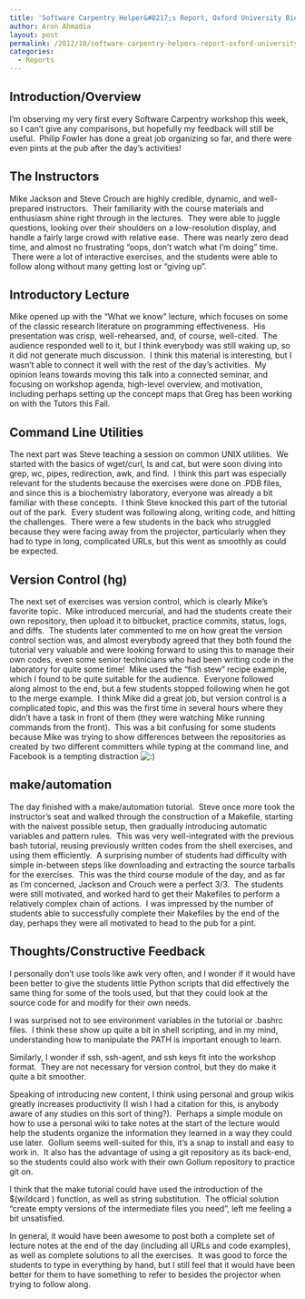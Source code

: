 ```yaml
---
title: 'Software Carpentry Helper&#8217;s Report, Oxford University Biochemistry Day 1'
author: Aron Ahmadia
layout: post
permalink: /2012/10/software-carpentry-helpers-report-oxford-university-biochemistry-day-1/
categories:
  - Reports
---
```

## Introduction/Overview

I&#8217;m observing my very first every Software Carpentry workshop this week, so I can&#8217;t give any comparisons, but hopefully my feedback will still be useful.  Philip Fowler has done a great job organizing so far, and there were even pints at the pub after the day&#8217;s activities!

## The Instructors

Mike Jackson and Steve Crouch are highly credible, dynamic, and well-prepared instructors.  Their familiarity with the course materials and enthusiasm shine right through in the lectures.  They were able to juggle questions, looking over their shoulders on a low-resolution display, and handle a fairly large crowd with relative ease.  There was nearly zero dead time, and almost no frustrating &#8220;oops, don&#8217;t watch what I&#8217;m doing&#8221; time.  There were a lot of interactive exercises, and the students were able to follow along without many getting lost or &#8220;giving up&#8221;.

## Introductory Lecture

Mike opened up with the &#8220;What we know&#8221; lecture, which focuses on some of the classic research literature on programming effectiveness.  His presentation was crisp, well-rehearsed, and, of course, well-cited.  The audience responded well to it, but I think everybody was still waking up, so it did not generate much discussion.  I think this material is interesting, but I wasn&#8217;t able to connect it well with the rest of the day&#8217;s activities.  My opinion leans towards moving this talk into a connected seminar, and focusing on workshop agenda, high-level overview, and motivation, including perhaps setting up the concept maps that Greg has been working on with the Tutors this Fall.

## Command Line Utilities

The next part was Steve teaching a session on common UNIX utilities.  We started with the basics of wget/curl, ls and cat, but were soon diving into grep, wc, pipes, redirection, awk, and find.  I think this part was especially relevant for the students because the exercises were done on .PDB files, and since this is a biochemistry laboratory, everyone was already a bit familiar with these concepts.  I think Steve knocked this part of the tutorial out of the park.  Every student was following along, writing code, and hitting the challenges.  There were a few students in the back who struggled because they were facing away from the projector, particularly when they had to type in long, complicated URLs, but this went as smoothly as could be expected.

## Version Control (hg)

The next set of exercises was version control, which is clearly Mike&#8217;s favorite topic.  Mike introduced mercurial, and had the students create their own repository, then upload it to bitbucket, practice commits, status, logs, and diffs.  The students later commented to me on how great the version control section was, and almost everybody agreed that they both found the tutorial very valuable and were looking forward to using this to manage their own codes, even some senior technicians who had been writing code in the laboratory for quite some time!  Mike used the &#8220;fish stew&#8221; recipe example, which I found to be quite suitable for the audience.  Everyone followed along almost to the end, but a few students stopped following when he got to the merge example.  I think Mike did a great job, but version control is a complicated topic, and this was the first time in several hours where they didn&#8217;t have a task in front of them (they were watching Mike running commands from the front).  This was a bit confusing for some students because Mike was trying to show differences between the repositories as created by two different committers while typing at the command line, and Facebook is a tempting distraction <img src="http://localhost:8080/wp-includes/images/smilies/icon_smile.gif" alt=":)" class="wp-smiley" />

## make/automation

The day finished with a make/automation tutorial.  Steve once more took the instructor&#8217;s seat and walked through the construction of a Makefile, starting with the naivest possible setup, then gradually introducing automatic variables and pattern rules.  This was very well-integrated with the previous bash tutorial, reusing previously written codes from the shell exercises, and using them efficiently.  A surprising number of students had difficulty with simple in-between steps like downloading and extracting the source tarballs for the exercises.  This was the third course module of the day, and as far as I&#8217;m concerned, Jackson and Crouch were a perfect 3/3.  The students were still motivated, and worked hard to get their Makefiles to perform a relatively complex chain of actions.  I was impressed by the number of students able to successfully complete their Makefiles by the end of the day, perhaps they were all motivated to head to the pub for a pint.

## Thoughts/Constructive Feedback

I personally don&#8217;t use tools like awk very often, and I wonder if it would have been better to give the students little Python scripts that did effectively the same thing for some of the tools used, but that they could look at the source code for and modify for their own needs.

I was surprised not to see environment variables in the tutorial or .bashrc files.  I think these show up quite a bit in shell scripting, and in my mind, understanding how to manipulate the PATH is important enough to learn.

Similarly, I wonder if ssh, ssh-agent, and ssh keys fit into the workshop format.  They are not necessary for version control, but they do make it quite a bit smoother.

Speaking of introducing new content, I think using personal and group wikis greatly increases productivity (I wish I had a citation for this, is anybody aware of any studies on this sort of thing?).  Perhaps a simple module on how to use a personal wiki to take notes at the start of the lecture would help the students organize the information they learned in a way they could use later.  Gollum seems well-suited for this, it&#8217;s a snap to install and easy to work in.  It also has the advantage of using a git repository as its back-end, so the students could also work with their own Gollum repository to practice git on.

I think that the make tutorial could have used the introduction of the $(wildcard ) function, as well as string substitution.  The official solution &#8220;create empty versions of the intermediate files you need&#8221;, left me feeling a bit unsatisfied.

In general, it would have been awesome to post both a complete set of lecture notes at the end of the day (including all URLs and code examples), as well as complete solutions to all the exercises.  It was good to force the students to type in everything by hand, but I still feel that it would have been better for them to have something to refer to besides the projector when trying to follow along.